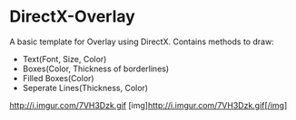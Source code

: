 # DirectX-Overlay
A basic template for Overlay using DirectX. Contains methods to draw:
- Text(Font, Size, Color)
- Boxes(Color, Thickness of borderlines)
- Filled Boxes(Color)
- Seperate Lines(Thickness, Color)

http://i.imgur.com/7VH3Dzk.gif
[img]http://i.imgur.com/7VH3Dzk.gif[/img]
